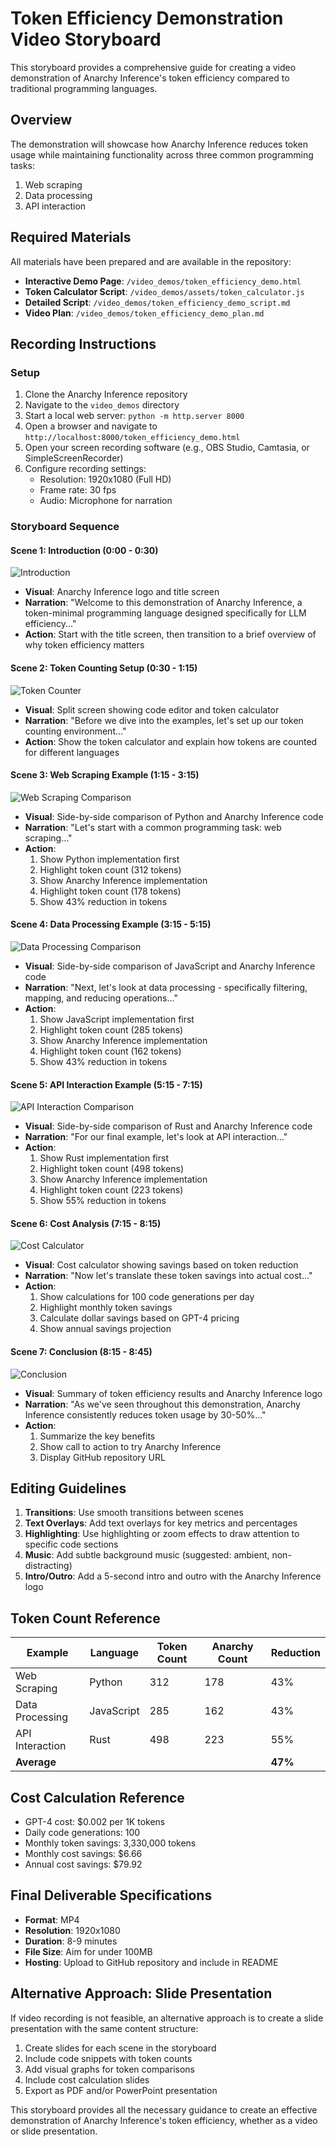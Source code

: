 # Token Efficiency Demonstration Video Storyboard

This storyboard provides a comprehensive guide for creating a video demonstration of Anarchy Inference's token efficiency compared to traditional programming languages.

## Overview

The demonstration will showcase how Anarchy Inference reduces token usage while maintaining functionality across three common programming tasks:
1. Web scraping
2. Data processing
3. API interaction

## Required Materials

All materials have been prepared and are available in the repository:

- **Interactive Demo Page**: `/video_demos/token_efficiency_demo.html`
- **Token Calculator Script**: `/video_demos/assets/token_calculator.js`
- **Detailed Script**: `/video_demos/token_efficiency_demo_script.md`
- **Video Plan**: `/video_demos/token_efficiency_demo_plan.md`

## Recording Instructions

### Setup

1. Clone the Anarchy Inference repository
2. Navigate to the `video_demos` directory
3. Start a local web server: `python -m http.server 8000`
4. Open a browser and navigate to `http://localhost:8000/token_efficiency_demo.html`
5. Open your screen recording software (e.g., OBS Studio, Camtasia, or SimpleScreenRecorder)
6. Configure recording settings:
   - Resolution: 1920x1080 (Full HD)
   - Frame rate: 30 fps
   - Audio: Microphone for narration

### Storyboard Sequence

#### Scene 1: Introduction (0:00 - 0:30)
![Introduction](screenshots/intro_placeholder.png)
- **Visual**: Anarchy Inference logo and title screen
- **Narration**: "Welcome to this demonstration of Anarchy Inference, a token-minimal programming language designed specifically for LLM efficiency..."
- **Action**: Start with the title screen, then transition to a brief overview of why token efficiency matters

#### Scene 2: Token Counting Setup (0:30 - 1:15)
![Token Counter](screenshots/token_counter_placeholder.png)
- **Visual**: Split screen showing code editor and token calculator
- **Narration**: "Before we dive into the examples, let's set up our token counting environment..."
- **Action**: Show the token calculator and explain how tokens are counted for different languages

#### Scene 3: Web Scraping Example (1:15 - 3:15)
![Web Scraping Comparison](screenshots/web_scraping_placeholder.png)
- **Visual**: Side-by-side comparison of Python and Anarchy Inference code
- **Narration**: "Let's start with a common programming task: web scraping..."
- **Action**:
  1. Show Python implementation first
  2. Highlight token count (312 tokens)
  3. Show Anarchy Inference implementation
  4. Highlight token count (178 tokens)
  5. Show 43% reduction in tokens

#### Scene 4: Data Processing Example (3:15 - 5:15)
![Data Processing Comparison](screenshots/data_processing_placeholder.png)
- **Visual**: Side-by-side comparison of JavaScript and Anarchy Inference code
- **Narration**: "Next, let's look at data processing - specifically filtering, mapping, and reducing operations..."
- **Action**:
  1. Show JavaScript implementation first
  2. Highlight token count (285 tokens)
  3. Show Anarchy Inference implementation
  4. Highlight token count (162 tokens)
  5. Show 43% reduction in tokens

#### Scene 5: API Interaction Example (5:15 - 7:15)
![API Interaction Comparison](screenshots/api_interaction_placeholder.png)
- **Visual**: Side-by-side comparison of Rust and Anarchy Inference code
- **Narration**: "For our final example, let's look at API interaction..."
- **Action**:
  1. Show Rust implementation first
  2. Highlight token count (498 tokens)
  3. Show Anarchy Inference implementation
  4. Highlight token count (223 tokens)
  5. Show 55% reduction in tokens

#### Scene 6: Cost Analysis (7:15 - 8:15)
![Cost Calculator](screenshots/cost_calculator_placeholder.png)
- **Visual**: Cost calculator showing savings based on token reduction
- **Narration**: "Now let's translate these token savings into actual cost..."
- **Action**:
  1. Show calculations for 100 code generations per day
  2. Highlight monthly token savings
  3. Calculate dollar savings based on GPT-4 pricing
  4. Show annual savings projection

#### Scene 7: Conclusion (8:15 - 8:45)
![Conclusion](screenshots/conclusion_placeholder.png)
- **Visual**: Summary of token efficiency results and Anarchy Inference logo
- **Narration**: "As we've seen throughout this demonstration, Anarchy Inference consistently reduces token usage by 30-50%..."
- **Action**:
  1. Summarize the key benefits
  2. Show call to action to try Anarchy Inference
  3. Display GitHub repository URL

## Editing Guidelines

1. **Transitions**: Use smooth transitions between scenes
2. **Text Overlays**: Add text overlays for key metrics and percentages
3. **Highlighting**: Use highlighting or zoom effects to draw attention to specific code sections
4. **Music**: Add subtle background music (suggested: ambient, non-distracting)
5. **Intro/Outro**: Add a 5-second intro and outro with the Anarchy Inference logo

## Token Count Reference

| Example | Language | Token Count | Anarchy Count | Reduction |
|---------|----------|-------------|---------------|-----------|
| Web Scraping | Python | 312 | 178 | 43% |
| Data Processing | JavaScript | 285 | 162 | 43% |
| API Interaction | Rust | 498 | 223 | 55% |
| **Average** | | | | **47%** |

## Cost Calculation Reference

- GPT-4 cost: $0.002 per 1K tokens
- Daily code generations: 100
- Monthly token savings: 3,330,000 tokens
- Monthly cost savings: $6.66
- Annual cost savings: $79.92

## Final Deliverable Specifications

- **Format**: MP4
- **Resolution**: 1920x1080
- **Duration**: 8-9 minutes
- **File Size**: Aim for under 100MB
- **Hosting**: Upload to GitHub repository and include in README

## Alternative Approach: Slide Presentation

If video recording is not feasible, an alternative approach is to create a slide presentation with the same content structure:

1. Create slides for each scene in the storyboard
2. Include code snippets with token counts
3. Add visual graphs for token comparisons
4. Include cost calculation slides
5. Export as PDF and/or PowerPoint presentation

This storyboard provides all the necessary guidance to create an effective demonstration of Anarchy Inference's token efficiency, whether as a video or slide presentation.

